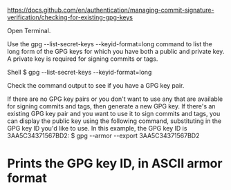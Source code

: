 https://docs.github.com/en/authentication/managing-commit-signature-verification/checking-for-existing-gpg-keys

Open Terminal.

Use the gpg --list-secret-keys --keyid-format=long command to list the long form of the GPG keys for which you have both a public and private key. A private key is required for signing commits or tags.

Shell
$ gpg --list-secret-keys --keyid-format=long

Check the command output to see if you have a GPG key pair.

If there are no GPG key pairs or you don't want to use any that are available for signing commits and tags, then generate a new GPG key.
If there's an existing GPG key pair and you want to use it to sign commits and tags, you can display the public key using the following command, substituting in the GPG key ID you'd like to use. In this example, the GPG key ID is 3AA5C34371567BD2:
$ gpg --armor --export 3AA5C34371567BD2
# Prints the GPG key ID, in ASCII armor format